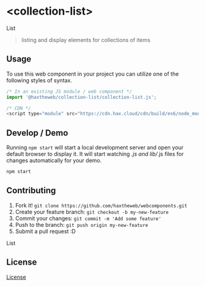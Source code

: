 # &lt;collection-list&gt;

List
> listing and display elements for collections of items

## Usage
To use this web component in your project you can utilize one of the following styles of syntax.

```js
/* In an existing JS module / web component */
import '@haxtheweb/collection-list/collection-list.js';

/* CDN */
<script type="module" src="https://cdn.hax.cloud/cdn/build/es6/node_modules/@haxtheweb/collection-list/collection-list.js"></script>
```

## Develop / Demo
Running `npm start` will start a local development server and open your default browser to display it. It will start watching *.js and lib/*.js files for changes automatically for your demo.
```bash
npm start
```


## Contributing

1. Fork it! `git clone https://github.com/haxtheweb/webcomponents.git`
2. Create your feature branch: `git checkout -b my-new-feature`
3. Commit your changes: `git commit -m 'Add some feature'`
4. Push to the branch: `git push origin my-new-feature`
5. Submit a pull request :D

List

## License
[ License](http://opensource.org/licenses/)